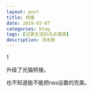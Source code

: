 ```yaml
---
layout: post
title: 桥接
date: 2019-03-07
categories: blog
tags: [记录生活的点点滴滴]
description: 流水账
---
```


1 

升级了光猫桥接。

也不知道能不能把nas设置的完美。
















